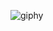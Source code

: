 ![giphy](https://github.com/elmasb/BlockchainBased_Charity_Donation_Platform/assets/72806044/b3b2fc41-7ad1-4958-8186-c4d43b9ecd20)
